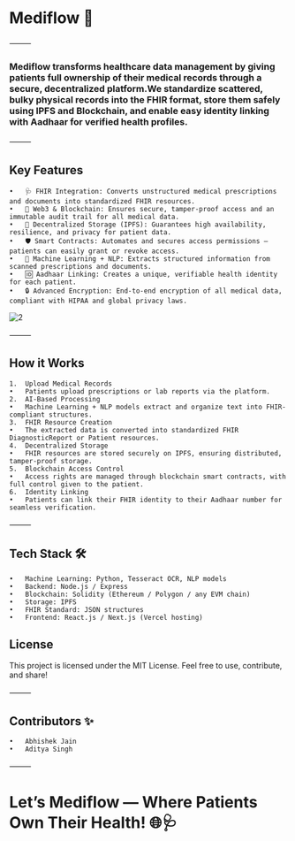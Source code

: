 # Mediflow 🏥
⸻
### Mediflow transforms healthcare data management by giving patients full ownership of their medical records through a secure, decentralized platform.We standardize scattered, bulky physical records into the FHIR format, store them safely using IPFS and Blockchain, and enable easy identity linking with Aadhaar for verified health profiles.
⸻

## Key Features
	•	🩺 FHIR Integration: Converts unstructured medical prescriptions and documents into standardized FHIR resources.
	•	🔗 Web3 & Blockchain: Ensures secure, tamper-proof access and an immutable audit trail for all medical data.
	•	📂 Decentralized Storage (IPFS): Guarantees high availability, resilience, and privacy for patient data.
	•	🛡️ Smart Contracts: Automates and secures access permissions — patients can easily grant or revoke access.
	•	🧠 Machine Learning + NLP: Extracts structured information from scanned prescriptions and documents.
	•	🆔 Aadhaar Linking: Creates a unique, verifiable health identity for each patient.
	•	🔒 Advanced Encryption: End-to-end encryption of all medical data, compliant with HIPAA and global privacy laws.

![2](https://github.com/user-attachments/assets/c4245b9f-a341-4762-bbb3-dbba158a3e4c)

⸻
## How it Works
	1.	Upload Medical Records
	•	Patients upload prescriptions or lab reports via the platform.
	2.	AI-Based Processing
	•	Machine Learning + NLP models extract and organize text into FHIR-compliant structures.
	3.	FHIR Resource Creation
	•	The extracted data is converted into standardized FHIR DiagnosticReport or Patient resources.
	4.	Decentralized Storage
	•	FHIR resources are stored securely on IPFS, ensuring distributed, tamper-proof storage.
	5.	Blockchain Access Control
	•	Access rights are managed through blockchain smart contracts, with full control given to the patient.
	6.	Identity Linking
	•	Patients can link their FHIR identity to their Aadhaar number for seamless verification.

⸻

## Tech Stack 🛠️
	•	Machine Learning: Python, Tesseract OCR, NLP models
	•	Backend: Node.js / Express
	•	Blockchain: Solidity (Ethereum / Polygon / any EVM chain)
	•	Storage: IPFS
	•	FHIR Standard: JSON structures
	•	Frontend: React.js / Next.js (Vercel hosting)

## License

This project is licensed under the MIT License.
Feel free to use, contribute, and share!

⸻

## Contributors ✨
	•	Abhishek Jain 
	•	Aditya Singh

⸻

# Let’s Mediflow — Where Patients Own Their Health! 🌐🩺
